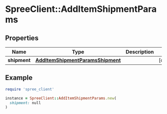 # SpreeClient::AddItemShipmentParams

## Properties

| Name | Type | Description | Notes |
| ---- | ---- | ----------- | ----- |
| **shipment** | [**AddItemShipmentParamsShipment**](AddItemShipmentParamsShipment.md) |  | [optional] |

## Example

```ruby
require 'spree_client'

instance = SpreeClient::AddItemShipmentParams.new(
  shipment: null
)
```

